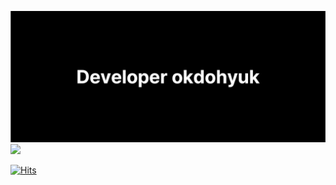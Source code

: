 [<img src="./opengraph_image.png">](https://okdohyuk.dev/)
![](http://github-profile-summary-cards.vercel.app/api/cards/productive-time?username=okdohyuk&theme=date_night&utcOffset=9)

[![Hits](https://hits.seeyoufarm.com/api/count/incr/badge.svg?url=https%3A%2F%2Fgithub.com%2Fokdohyuk&count_bg=%2379C83D&title_bg=%23555555&icon=github.svg&icon_color=%23FFFFFF&title=Hits&edge_flat=false)](https://github.com/okdohyuk)
